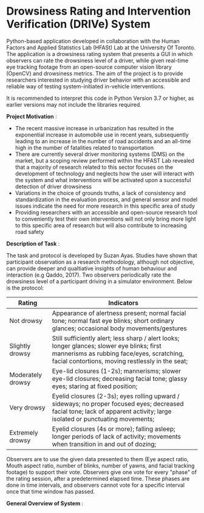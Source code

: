 # Drowsiness Rating and Intervention Verification (DRIVe) System

Python-based application developed in collaboration with the Human Factors and Applied Statistics Lab (HFASt) Lab at the University Of Toronto. The application is a drowsiness rating system that presents a GUI in which observers can rate the drowsiness level of a driver, while given real-time eye tracking footage from an open-source computer vision library (OpenCV) and drowsiness metrics. The aim of the project is to provide researchers interested in studying driver behavior with an accessible and reliable way of testing system-initiated in-vehicle interventions.

It is recommended to interpret this code in Python Version 3.7 or higher, as earlier versions may not include the libraries required.

**Project Motivation** :

- The recent massive increase in urbanization has resulted in the exponential increase in automobile use in recent years, subsequently leading to an increase in the number of road accidents and an all-time high in the number of fatalities related to transportation
- There are currently several driver monitoring systems (DMS) on the market, but a scoping review performed within the HFAST Lab revealed that a majority of research related to this sector focuses on the development of technology and neglects how the user will interact with the system and what interventions will be activated upon a successful detection of driver drowsiness
- Variations in the choice of grounds truths, a lack of consistency and standardization in the evaluation process, and general sensor and model issues indicate the need for more research in this specific area of study
- Providing researchers with an accessible and open-source research tool to conveniently test their own interventions will not only bring more light to this specific area of research but will also contribute to increasing road safety

**Description of Task** :

The task and protocol is developed by Suzan Ayas. Studies have shown that participant observation as a research methodology, although not objective, can provide deeper and qualtiative insights of human behaviour and interaction (e.g Qaddo, 2017). Two observers periodically rate the drowsiness level of a participant driving in a simulator environment. Below is the protocol:

| Rating  | Indicators|
| ------------- | ------------- |
| Not drowsy  | Appearance of alertness present; normal facial tone; normal fast eye blinks; short ordinary glances; occasional body movements/gestures |
| Slightly drowsy | Still sufficiently alert; less sharp / alert looks; longer glances; slower eye blinks; first mannerisms as rubbing face/eyes, scratching, facial contortions, moving restlessly in the seat;  |
| Moderately drowsy | Eye-lid closures (1-2s); mannerisms; slower eye-lid closures; decreasing facial tone; glassy eyes; staring at fixed position; |
| Very drowsy | Eyelid closures (2-3s); eyes rolling upward / sideways; no proper focused eyes; decreased facial tone; lack of apparent activity; large isolated or punctuating movements;  |
| Extremely drowsy | Eyelid closures (4s or more); falling asleep; longer periods of lack of activity; movements when transition in and out of dozing;  |

Observers are to use the given data presented to them (Eye aspect ratio, Mouth aspect ratio, number of blinks, number of yawns, and facial tracking footage) to support their vote. Observers give one vote for every "phase" of the rating session, after a predetermined elapsed time. These phases are done in time intervals, and observers cannot vote for a specific interval once that time window has passed. 

**General Overview of System** :
